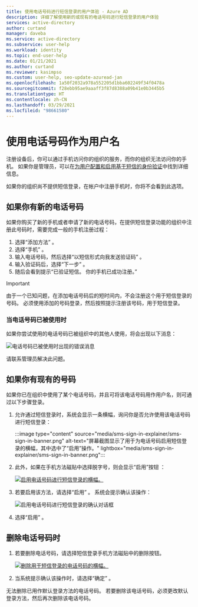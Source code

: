 ```yaml
---
title: 使用电话号码进行短信登录的用户体验 - Azure AD
description: 详细了解使用新的或现有的电话号码进行短信登录的用户体验
services: active-directory
author: curtand
manager: daveba
ms.service: active-directory
ms.subservice: user-help
ms.workload: identity
ms.topic: end-user-help
ms.date: 01/21/2021
ms.author: curtand
ms.reviewer: kasimpso
ms.custom: user-help, seo-update-azuread-jan
ms.openlocfilehash: 1a50f2032a978a552205d1bba602249f34f0478a
ms.sourcegitcommit: f28ebb95ae9aaaff3f87d8388a09b41e0b3445b5
ms.translationtype: HT
ms.contentlocale: zh-CN
ms.lasthandoff: 03/29/2021
ms.locfileid: "98661580"
---
```

# <a name="use-your-phone-number-as-a-user-name"></a>使用电话号码作为用户名

注册设备后，你可以通过手机访问你的组织的服务，而你的组织无法访问你的手机。 如果你是管理员，可以在[为用户配置和启用基于短信的身份验证](../authentication/howto-authentication-sms-signin.md)中找到详细信息。

如果你的组织尚不提供短信登录，在帐户中注册手机时，你将不会看到此选项。  

## <a name="when-you-have-a-new-phone-number"></a>如果你有新的电话号码

如果你购买了新的手机或者申请了新的电话号码，在提供短信登录功能的组织中注册此号码时，需要完成一般的手机注册过程：

1. 选择“添加方法”  。
1. 选择“手机”  。
1. 输入电话号码，然后选择“以短信形式向我发送验证码”  。
1. 输入验证码后，选择“下一步”  。
1. 随后会看到提示“已验证短信。 你的手机已成功注册。”

> [!Important]
> 由于一个已知问题，在添加电话号码后的短时间内，不会注册这个用于短信登录的号码。 必须使用添加的号码登录，然后按照提示注册该号码，用于短信登录。

### <a name="when-the-phone-number-is-in-use"></a>当电话号码已被使用时

如果你尝试使用的电话号码已被组织中的其他人使用，将会出现以下消息：

![电话号码已被使用时出现的错误消息](media/sms-sign-in-explainer/sms-sign-in-error.png)

请联系管理员解决此问题。

## <a name="when-you-have-an-existing-number"></a>如果你有现有的号码

如果你已在组织中使用了某个电话号码，并且可将该电话号码用作用户名，则可通过以下步骤登录。

1. 允许通过短信登录时，系统会显示一条横幅，询问你是否允许使用该电话号码进行短信登录：

    :::image type="content" source="media/sms-sign-in-explainer/sms-sign-in-banner.png" alt-text="屏幕截图显示了用于为电话号码启用短信登录的横幅，其中选中了“启用”操作。" lightbox="media/sms-sign-in-explainer/sms-sign-in-banner.png":::

1. 此外，如果在手机方法磁贴中选择脱字号，则会显示“启用”按钮  ：

    [![启用电话号码进行短信登录的横幅。](media/sms-sign-in-explainer/sms-sign-in-phone-method.png)](media/sms-sign-in-explainer/sms-sign-in-phone-method.png#lightbox)

1. 若要启用该方法，请选择“启用”  。 系统会提示确认该操作：

    ![启用电话号码进行短信登录的确认对话框](media/sms-sign-in-explainer/sms-sign-in-confirmation.png)

1. 选择“启用”  。

## <a name="when-you-remove-your-phone-number"></a>删除电话号码时

1. 若要删除电话号码，请选择短信登录手机方法磁贴中的删除按钮。

    [![删除用于短信登录的电话号码的横幅。](media/sms-sign-in-explainer/sms-sign-in-delete-method.png)](media/sms-sign-in-explainer/sms-sign-in-delete-method.png#lightbox)

2. 当系统提示确认该操作时，请选择“确定”  。

无法删除已用作默认登录方法的电话号码。 若要删除该电话号码，必须更改默认登录方法，然后再次删除该电话号码。
